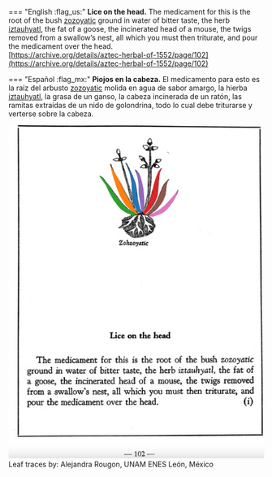 
=== "English :flag_us:"
    **Lice on the head.** The medicament for this is the root of the bush [zozoyatic](Zozoyatic.md) ground in water of bitter taste, the herb [iztauhyatl](Iztauyattl.md), the fat of a goose, the incinerated head of a mouse, the twigs removed from a swallow’s nest, all which you must then triturate, and pour the medicament over the head.  
    [https://archive.org/details/aztec-herbal-of-1552/page/102](https://archive.org/details/aztec-herbal-of-1552/page/102)  


=== "Español :flag_mx:"
    **Piojos en la cabeza.** El medicamento para esto es la raíz del arbusto [zozoyatic](Zozoyatic.md) molida en agua de sabor amargo, la hierba [iztauhyatl](Iztauyattl.md), la grasa de un ganso, la cabeza incinerada de un ratón, las ramitas extraídas de un nido de golondrina, todo lo cual debe triturarse y verterse sobre la cabeza.  


![A_p102.png](assets/A_p102.png)  
Leaf traces by: Alejandra Rougon, UNAM ENES León, México  